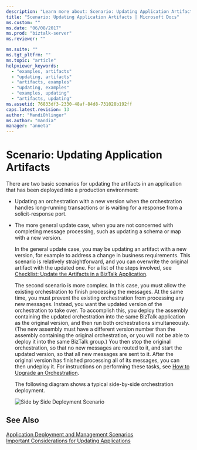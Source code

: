 ```yaml
---
description: "Learn more about: Scenario: Updating Application Artifacts"
title: "Scenario: Updating Application Artifacts | Microsoft Docs"
ms.custom: ""
ms.date: "06/08/2017"
ms.prod: "biztalk-server"
ms.reviewer: ""

ms.suite: ""
ms.tgt_pltfrm: ""
ms.topic: "article"
helpviewer_keywords: 
  - "examples, artifacts"
  - "updating, artifacts"
  - "artifacts, examples"
  - "updating, examples"
  - "examples, updating"
  - "artifacts, updating"
ms.assetid: 76833df3-2330-48af-84d8-731028b192ff
caps.latest.revision: 13
author: "MandiOhlinger"
ms.author: "mandia"
manager: "anneta"
---
```

# Scenario: Updating Application Artifacts
There are two basic scenarios for updating the artifacts in an application that has been deployed into a production environment:  
  
- Updating an orchestration with a new version when the orchestration handles long-running transactions or is waiting for a response from a solicit-response port.  
  
- The more general update case, when you are not concerned with completing message processing, such as updating a schema or map with a new version.  
  
  In the general update case, you may be updating an artifact with a new version, for example to address a change in business requirements. This scenario is relatively straightforward, and you can overwrite the original artifact with the updated one. For a list of the steps involved, see [Checklist: Update the Artifacts in a BizTalk Application](../core/checklist-update-the-artifacts-in-a-biztalk-application.md).  
  
  The second scenario is more complex. In this case, you must allow the existing orchestration to finish processing the messages. At the same time, you must prevent the existing orchestration from processing any new messages. Instead, you want the updated version of the orchestration to take over. To accomplish this, you deploy the assembly containing the updated orchestration into the same BizTalk application as the original version, and then run both orchestrations simultaneously. (The new assembly must have a different version number than the assembly containing the original orchestration, or you will not be able to deploy it into the same BizTalk group.) You then stop the original orchestration, so that no new messages are routed to it, and start the updated version, so that all new messages are sent to it. After the original version has finished processing all of its messages, you can then undeploy it. For instructions on performing these tasks, see [How to Upgrade an Orchestration](../core/how-to-upgrade-an-orchestration.md).  
  
  The following diagram shows a typical side-by-side orchestration deployment.  
  
  ![Side by Side Deployment Scenario](../core/media/ebiz-depl-sidebyside-scenario.gif "ebiz_depl_sidebyside_scenario")  
  
## See Also  
 [Application Deployment and Management Scenarios](../core/application-deployment-and-management-scenarios.md)   
 [Important Considerations for Updating Applications](../core/important-considerations-for-updating-applications.md)
